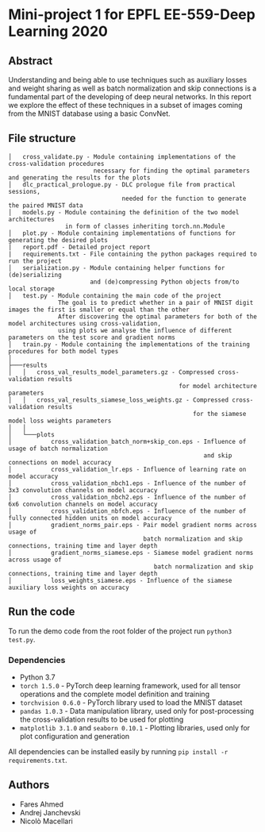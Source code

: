 # Mini-project 1 for EPFL EE-559-Deep Learning 2020

## Abstract
Understanding and being able to use techniques such as auxiliary losses and weight sharing as well as batch normalization and skip connections is a fundamental part of the developing of deep neural networks.
In this report we explore the effect of these techniques in a subset of images coming from the MNIST database using a basic ConvNet.

## File structure
```
│   cross_validate.py - Module containing implementations of the cross-validation procedures
                        necessary for finding the optimal parameters and generating the results for the plots
│   dlc_practical_prologue.py - DLC prologue file from practical sessions,
                                needed for the function to generate the paired MNIST data
│   models.py - Module containing the definition of the two model architectures
                in form of classes inheriting torch.nn.Module
│   plot.py - Module containing implementations of functions for generating the desired plots
|   report.pdf - Detailed project report
|   requirements.txt - File containing the python packages required to run the project
│   serialization.py - Module containing helper functions for (de)serializing
                       and (de)compressing Python objects from/to local storage
│   test.py - Module containing the main code of the project
              The goal is to predict whether in a pair of MNIST digit images the first is smaller or equal than the other
              After discovering the optimal parameters for both of the model architectures using cross-validation,
              using plots we analyse the influence of different parameters on the test score and gradient norms
│   train.py - Module containing the implementations of the training procedures for both model types
│ 
├───results
│   │   cross_val_results_model_parameters.gz - Compressed cross-validation results
                                                for model architecture parameters
│   │   cross_val_results_siamese_loss_weights.gz - Compressed cross-validation results
                                                    for the siamese model loss weights parameters
│   │
│   └───plots
│           cross_validation_batch_norm+skip_con.eps - Influence of usage of batch normalization
                                                       and skip connections on model accuracy
│           cross_validation_lr.eps - Influence of learning rate on model accuracy
│           cross_validation_nbch1.eps - Influence of the number of 3x3 convolution channels on model accuracy
│           cross_validation_nbch2.eps - Influence of the number of 6x6 convolution channels on model accuracy
│           cross_validation_nbfch.eps - Influence of the number of fully connected hidden units on model accuracy
│           gradient_norms_pair.eps - Pair model gradient norms across usage of
                                      batch normalization and skip connections, training time and layer depth
│           gradient_norms_siamese.eps - Siamese model gradient norms across usage of
                                         batch normalization and skip connections, training time and layer depth
│           loss_weights_siamese.eps - Influence of the siamese auxiliary loss weights on accuracy
```

## Run the code
To run the demo code from the root folder of the project run `python3 test.py`.

### Dependencies
- Python 3.7
- `torch 1.5.0` - PyTorch deep learning framework, used for all tensor operations and the complete model definition and training
- `torchvision 0.6.0` - PyTorch library used to load the MNIST dataset
- `pandas 1.0.3` - Data manipulation library, used only for post-processing the cross-validation results to be used for plotting
- `matplotlib 3.1.0` and `seaborn 0.10.1` - Plotting libraries, used only for plot configuration and generation 

All dependencies can be installed easily by running `pip install -r requirements.txt`.


## Authors
- Fares Ahmed
- Andrej Janchevski
- Nicolò Macellari
